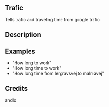 ## Trafic
Tells trafic and traveling time from google trafic

## Description


## Examples
 - "How long to work"
 - "How long time to work"
 - "How long time from lergravsvej to malmøvej"


## Credits
andlo



